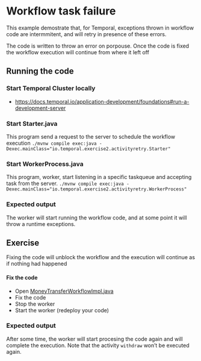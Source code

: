 # Workflow task failure

This example demostrate that, for Temporal, exceptions thrown in workflow code are intermmitent, and will retry in presence of these errors.

The code is written to throw an error on porpouse. Once the code is fixed the workflow execution will continue from where it left off 

## Running the code

### Start Temporal Cluster locally
- https://docs.temporal.io/application-development/foundations#run-a-development-server


### Start Starter.java
This program send a request to the server to schedule the workflow execution
`./mvnw compile exec:java -Dexec.mainClass="io.temporal.exercise2.activityretry.Starter"`

### Start WorkerProcess.java
This program, worker, start listening in a specific taskqueue and accepting task from the server.
`./mvnw compile exec:java -Dexec.mainClass="io.temporal.exercise2.activityretry.WorkerProcess"`


### Expected output
The worker will start running the workflow code, and at some point it will throw a runtime exceptions. 


## Exercise
Fixing the code will unblock the workflow and the execution will continue as if nothing had happened


#### Fix the code 
- Open [MoneyTransferWorkflowImpl.java](./workflow/MoneyTransferWorkflowImpl.java) 
- Fix the code
- Stop the worker
- Start the worker (redeploy your code)


### Expected output
After some time, the worker will start procesing the code again and will complete the execution.
Note that the activity `withdraw` won’t be executed again.




